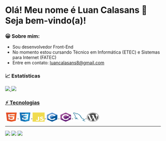 <h1>
   Olá! Meu nome é Luan Calasans 👋
   <br/> 
   Seja bem-vindo(a)! 
</h1>

### 😀 Sobre mim:

- Sou desenvolvedor Front-End
- No momento estou cursando Técnico em Informática (ETEC) e Sistemas para Internet (FATEC)
- Entre em contato: luancalasans8@gmail.com

### 📈 Estatísticas

 <div>
  <a href="https://github.com/luan-calasans">
  <img height="150em" src="https://github-readme-stats.vercel.app/api?username=luan-calasans&show_icons=true&theme=github_dark&include_all_commits=true&count_private=true"/>
  <img height="150em" src="https://github-readme-stats.vercel.app/api/top-langs/?username=luan-calasans&layout=compact&langs_count=7&theme=github_dark"/>
</div>
 
### ⚡ Tecnologias
<div style="display: inline_block">
  <img align="center" alt="Luan-HTML" height="30" width="40" src="https://raw.githubusercontent.com/devicons/devicon/master/icons/html5/html5-original.svg">
  <img align="center" alt="Luan-CSS" height="30" width="40" src="https://raw.githubusercontent.com/devicons/devicon/master/icons/css3/css3-original.svg">
  <img align="center" alt="Luan-Js" height="30" width="40" src="https://raw.githubusercontent.com/devicons/devicon/master/icons/javascript/javascript-plain.svg">
  <img align="center" alt="Luan-C" height="30" width="40" src="https://raw.githubusercontent.com/devicons/devicon/master/icons/c/c-original.svg">
  <img align="center" alt="Luan-C#" height="30" width="40" src="https://raw.githubusercontent.com/devicons/devicon/master/icons/csharp/csharp-original.svg">
  <img align="center" alt="Luan-MySQL" height="30" width="40" src="https://raw.githubusercontent.com/devicons/devicon/master/icons/mysql/mysql-original.svg">
  <img align="center" alt="Luan-WordPress" height="30" width="40" src="https://raw.githubusercontent.com/devicons/devicon/master/icons/wordpress/wordpress-plain.svg">
</div>
 <hr>
<div> 
  <a href="https://instagram.com/luancalasans" target="_blank"><img src="https://img.shields.io/badge/-Instagram-%23E4405F?style=for-the-badge&logo=instagram&logoColor=white" target="_blank"></a>
  <a href = "mailto:luancalasans8@gmail.com"><img src="https://img.shields.io/badge/-Gmail-%23333?style=for-the-badge&logo=gmail&logoColor=white" target="_blank"></a>
  <a href="https://www.linkedin.com/in/luan-calasans/" target="_blank"><img src="https://img.shields.io/badge/-LinkedIn-%230077B5?style=for-the-badge&logo=linkedin&logoColor=white" target="_blank"></a>  
</div>
